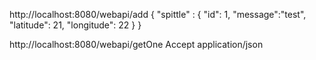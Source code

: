http://localhost:8080/webapi/add
{
	"spittle" : {
		"id": 1,
		"message":"test",
		"latitude": 21,
		"longitude": 22
	}
}

http://localhost:8080/webapi/getOne
Accept application/json